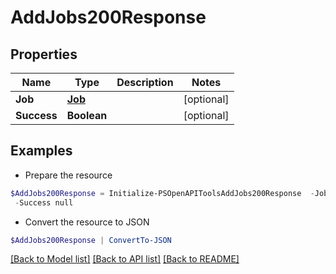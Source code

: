 # AddJobs200Response
## Properties

Name | Type | Description | Notes
------------ | ------------- | ------------- | -------------
**Job** | [**Job**](Job.md) |  | [optional] 
**Success** | **Boolean** |  | [optional] 

## Examples

- Prepare the resource
```powershell
$AddJobs200Response = Initialize-PSOpenAPIToolsAddJobs200Response  -Job null `
 -Success null
```

- Convert the resource to JSON
```powershell
$AddJobs200Response | ConvertTo-JSON
```

[[Back to Model list]](../README.md#documentation-for-models) [[Back to API list]](../README.md#documentation-for-api-endpoints) [[Back to README]](../README.md)

